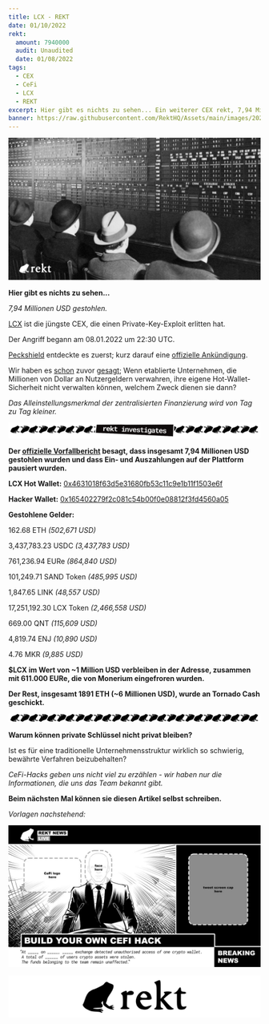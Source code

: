 ```yaml
---
title: LCX - REKT
date: 01/10/2022
rekt:
  amount: 7940000
  audit: Unaudited
  date: 01/08/2022
tags:
  - CEX
  - CeFi
  - LCX
  - REKT
excerpt: Hier gibt es nichts zu sehen... Ein weiterer CEX rekt, 7,94 Millionen USD gestohlen. Das Alleinstellungsmerkmal der zentralisierten Finanzierung schrumpft Tag für Tag.
banner: https://raw.githubusercontent.com/RektHQ/Assets/main/images/2022/01/lcx-header.png
---
```

![](https://raw.githubusercontent.com/RektHQ/Assets/main/images/2022/01/lcx-header.png)

**Hier gibt es nichts zu sehen...**

_7,94 Millionen USD gestohlen._

[LCX](https://www.lcx.com/) ist die jüngste CEX, die einen Private-Key-Exploit erlitten hat.

Der Angriff begann am 08.01.2022 um 22:30 UTC.

[Peckshield](https://twitter.com/peckshield/status/1479975560743129092) entdeckte es zuerst; kurz darauf eine [offizielle Ankündigung](https://twitter.com/lcx/status/1479976459766833152).

Wir haben es [schon](https://rekt.news/bitmart-rekt/) zuvor [gesagt](https://rekt.news/ascendex-rekt/); Wenn etablierte Unternehmen, die Millionen von Dollar an Nutzergeldern verwahren, ihre eigene Hot-Wallet-Sicherheit nicht verwalten können, welchem Zweck dienen sie dann?

_Das Alleinstellungsmerkmal der zentralisierten Finanzierung wird von Tag zu Tag kleiner._

![](https://raw.githubusercontent.com/RektHQ/Assets/main/images/2021/09/rekt-investigates-linebreak.png)

**Der [offizielle Vorfallbericht](https://www.lcx.com/hot-wallet-incident-report/) besagt, dass insgesamt 7,94 Millionen USD gestohlen wurden und dass Ein- und Auszahlungen auf der Plattform pausiert wurden.**

**LCX Hot Wallet:** [0x4631018f63d5e31680fb53c11c9e1b11f1503e6f](https://etherscan.io/address/0x4631018f63d5e31680fb53c11c9e1b11f1503e6f)

**Hacker Wallet:** [0x165402279f2c081c54b00f0e08812f3fd4560a05](https://etherscan.io/address/0x165402279f2c081c54b00f0e08812f3fd4560a05)

**Gestohlene Gelder:**

162.68 ETH _(502,671 USD)_

3,437,783.23 USDC _(3,437,783 USD)_

761,236.94 EURe _(864,840 USD)_

101,249.71 SAND Token _(485,995 USD)_

1,847.65 LINK _(48,557 USD)_

17,251,192.30 LCX Token _(2,466,558 USD)_

669.00 QNT _(115,609 USD)_

4,819.74 ENJ _(10,890 USD)_

4.76 MKR _(9,885 USD)_

**$LCX im Wert von ~1 Million USD verbleiben in der Adresse, zusammen mit 611.000 EURe, die von Monerium eingefroren wurden.**

**Der Rest, insgesamt 1891 ETH (~6 Millionen USD), wurde an Tornado Cash geschickt.**

![](https://raw.githubusercontent.com/RektHQ/Assets/main/images/2021/03/rekt-linebreak.png)

**Warum können private Schlüssel nicht privat bleiben?**

Ist es für eine traditionelle Unternehmensstruktur wirklich so schwierig, bewährte Verfahren beizubehalten?

_CeFi-Hacks geben uns nicht viel zu erzählen - wir haben nur die Informationen, die uns das Team bekannt gibt._

**Beim nächsten Mal können sie diesen Artikel selbst schreiben.**

_Vorlagen nachstehend:_

![](https://raw.githubusercontent.com/RektHQ/Assets/main/images/2022/01/lcx-comic.png)

![](https://raw.githubusercontent.com/RektHQ/Assets/main/images/2021/08/rekt-outline-conc.png)

